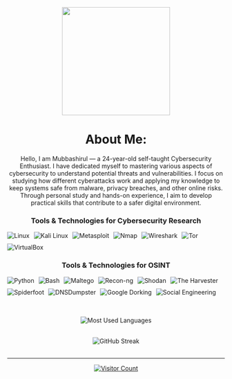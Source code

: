 <div align="center">
  <img height="250" src="https://i.giphy.com/media/v1.Y2lkPTc5MGI3NjExOHRqNnRxNGdiaDNlMGZlaTdkZnJna3E2Z2JhN2hncTZwbTI5NXk1NSZlcD12MV9pbnRlcm5hbF9naWZfYnlfaWQmY3Q9Zw/W3klTgJuKy5vymEoe7/giphy.gif" />
  
  #  About Me:
Hello, I am Mubbashirul — a 24-year-old self-taught Cybersecurity Enthusiast. I have dedicated myself to mastering various aspects of cybersecurity to understand potential threats and vulnerabilities. I focus on studying how different cyberattacks work and applying my knowledge to keep systems safe from malware, privacy breaches, and other online risks. Through personal study and hands-on experience, I aim to develop practical skills that contribute to a safer digital environment.


### Tools & Technologies for Cybersecurity Research
<div style="display: flex; flex-wrap: wrap; gap: 10px;">
  <img src="https://img.shields.io/badge/Linux-%23000000.svg?style=for-the-badge&logo=linux&logoColor=white" alt="Linux"/>
  <img src="https://img.shields.io/badge/Kali_Linux-%23black.svg?style=for-the-badge&logo=kali-linux&logoColor=white" alt="Kali Linux"/>
  <img src="https://img.shields.io/badge/Metasploit-%23000000.svg?style=for-the-badge&logo=metasploit&logoColor=white" alt="Metasploit"/>
  <img src="https://img.shields.io/badge/Nmap-%23FFB400.svg?style=for-the-badge&logo=nmap&logoColor=white" alt="Nmap"/>
  <img src="https://img.shields.io/badge/Wireshark-%232B4BDA.svg?style=for-the-badge&logo=wireshark&logoColor=white" alt="Wireshark"/>
  <img src="https://img.shields.io/badge/Tor-%23000000.svg?style=for-the-badge&logo=tor-project&logoColor=white" alt="Tor"/>
  <img src="https://img.shields.io/badge/VirtualBox-%23000000.svg?style=for-the-badge&logo=virtualbox&logoColor=white" alt="VirtualBox"/>
</div>

### Tools & Technologies for OSINT
<div style="display: flex; flex-wrap: wrap; gap: 10px;">
  <img src="https://img.shields.io/badge/Python-%233572A0.svg?style=for-the-badge&logo=python&logoColor=white" alt="Python"/>
  <img src="https://img.shields.io/badge/Bash-%234EAA25.svg?style=for-the-badge&logo=gnu-bash&logoColor=white" alt="Bash"/>
  <img src="https://img.shields.io/badge/Maltego-%23000000.svg?style=for-the-badge&logo=maltego&logoColor=white" alt="Maltego"/>
  <img src="https://img.shields.io/badge/Recon--ng-%23000000.svg?style=for-the-badge&logo=recon-ng&logoColor=white" alt="Recon-ng"/>
  <img src="https://img.shields.io/badge/Shodan-%23000000.svg?style=for-the-badge&logo=shodan&logoColor=white" alt="Shodan"/>
  <img src="https://img.shields.io/badge/The_Harvester-%23000000.svg?style=for-the-badge&logo=the-harvester&logoColor=white" alt="The Harvester"/>
  <img src="https://img.shields.io/badge/Spiderfoot-%23000000.svg?style=for-the-badge&logo=spiderfoot&logoColor=white" alt="Spiderfoot"/>
  <img src="https://img.shields.io/badge/DNSDumpster-%23000000.svg?style=for-the-badge&logo=dnsdumpster&logoColor=white" alt="DNSDumpster"/>
  <img src="https://img.shields.io/badge/Google_Dorking-%23000000.svg?style=for-the-badge&logo=google&logoColor=white" alt="Google Dorking"/>
  <img src="https://img.shields.io/badge/Social_Engineering-%23000000.svg?style=for-the-badge&logo=security&logoColor=white" alt="Social Engineering"/>
</div>




 
  <br/><br/>
  <img src="https://github-readme-stats.vercel.app/api/top-langs/?username=mubbashirulislam&theme=dark&hide_border=false&layout=compact" alt="Most Used Languages"/>
   <br/><br/>
  
  
  <img src="https://github-readme-streak-stats.herokuapp.com/?user=mubbashirulislam&theme=dark&hide_border=false" alt="GitHub Streak"/>
  <br/><br/>

  
  ---
  <a href="https://visitcount.itsvg.in"><img src="https://visitcount.itsvg.in/api?id=mubbashirulislam&icon=0&color=0" alt="Visitor Count"/></a>
</div>
